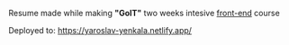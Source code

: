 Resume made while making **"GoIT"** two weeks intesive <u>front-end</u> course

Deployed to: https://yaroslav-yenkala.netlify.app/
